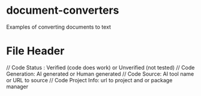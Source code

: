 # document-converters
Examples of converting documents to text

# File Header

// Code Status : Verified (code does work) or Unverified (not tested)
// Code Generation: AI generated or Human generated
// Code Source: AI tool name or URL to source
// Code Project Info: url to project and or package manager